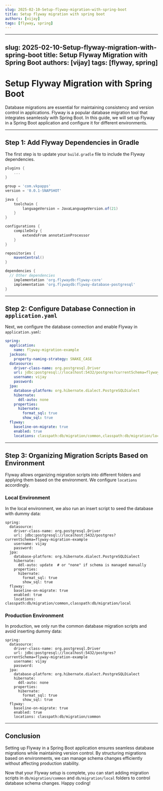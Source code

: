 ```yaml
---
slug: 2025-02-10-Setup-flyway-migration-with-spring-boot
title: Setup flyway migration with spring boot
authors: [vijay]
tags: [flyway, spring]
---
```

---
slug: 2025-02-10-Setup-flyway-migration-with-spring-boot
title: Setup Flyway Migration with Spring Boot
authors: [vijay]
tags: [flyway, spring]
---

# Setup Flyway Migration with Spring Boot

Database migrations are essential for maintaining consistency and version control in applications. Flyway is a popular database migration tool that integrates seamlessly with Spring Boot. In this guide, we will set up Flyway in a Spring Boot application and configure it for different environments.

---

## Step 1: Add Flyway Dependencies in Gradle

The first step is to update your `build.gradle` file to include the Flyway dependencies.

<!-- truncate -->

```gradle
plugins {
	...
}

group = 'com.vkpapps'
version = '0.0.1-SNAPSHOT'

java {
	toolchain {
		languageVersion = JavaLanguageVersion.of(21)
	}
}

configurations {
	compileOnly {
		extendsFrom annotationProcessor
	}
}

repositories {
	mavenCentral()
}

dependencies {
  // Other dependencies
	implementation 'org.flywaydb:flyway-core'
	implementation 'org.flywaydb:flyway-database-postgresql'
}
```

---

## Step 2: Configure Database Connection in `application.yaml`

Next, we configure the database connection and enable Flyway in `application.yaml`:

```yml
spring:
  application:
    name: flyway-migration-example
  jackson:
    property-naming-strategy: SNAKE_CASE
  datasource:
    driver-class-name: org.postgresql.Driver
    url: jdbc:postgresql://localhost:5432/postgres?currentSchema=flyway-migration-example
    username: vijay
    password:
  jpa:
    database-platform: org.hibernate.dialect.PostgreSQLDialect
    hibernate:
      ddl-auto: none
    properties:
      hibernate:
        format_sql: true
        show_sql: true
  flyway:
    baseline-on-migrate: true
    enabled: true
    locations: classpath:db/migration/common,classpath:db/migration/local
```

---

## Step 3: Organizing Migration Scripts Based on Environment

Flyway allows organizing migration scripts into different folders and applying them based on the environment. We configure `locations` accordingly.

### Local Environment

In the local environment, we also run an insert script to seed the database with dummy data:

```properties
spring:
  datasource:
    driver-class-name: org.postgresql.Driver
    url: jdbc:postgresql://localhost:5432/postgres?currentSchema=flyway-migration-example
    username: vijay
    password:
  jpa:
    database-platform: org.hibernate.dialect.PostgreSQLDialect
    hibernate:
      ddl-auto: update  # or "none" if schema is managed manually
    properties:
      hibernate:
        format_sql: true
        show_sql: true
  flyway:
    baseline-on-migrate: true
    enabled: true
    locations: classpath:db/migration/common,classpath:db/migration/local
```

### Production Environment

In production, we only run the common database migration scripts and avoid inserting dummy data:

```properties
spring:
  datasource:
    driver-class-name: org.postgresql.Driver
    url: jdbc:postgresql://localhost:5432/postgres?currentSchema=flyway-migration-example
    username: vijay
    password:
  jpa:
    database-platform: org.hibernate.dialect.PostgreSQLDialect
    hibernate:
      ddl-auto: none
    properties:
      hibernate:
        format_sql: true
        show_sql: true
  flyway:
    baseline-on-migrate: true
    enabled: true
    locations: classpath:db/migration/common
```

---

## Conclusion

Setting up Flyway in a Spring Boot application ensures seamless database migrations while maintaining version control. By structuring migrations based on environments, we can manage schema changes efficiently without affecting production stability.

Now that your Flyway setup is complete, you can start adding migration scripts in `db/migration/common` and `db/migration/local` folders to control database schema changes. Happy coding!
